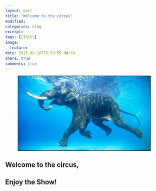 ```yaml
---
layout: post
title: "Welcome to the circus"
modified:
categories: blog
excerpt:
tags: [CIRCUS]
image:
  feature:
date: 2015-08-18T15:39:55-04:00
share: true
comments: true
---
```


<figure class="center">
	<a href="/images/20150818-elephant.jpg">
  	<img src="/images/20150818-elephant.jpg" alt="image">
	</a>
</figure>

## Welcome to the circus,

## Enjoy the Show!



